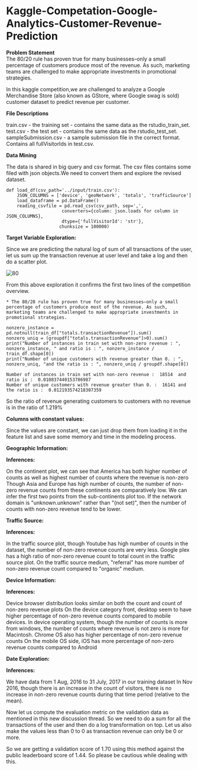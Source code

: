 # Kaggle-Competation-Google-Analytics-Customer-Revenue-Prediction

**Problem Statement**<br>
The 80/20 rule has proven true for many businesses–only a small percentage of customers produce most of the revenue. As such, marketing teams are challenged to make appropriate investments in promotional strategies.

In this kaggle competition,we are challenged to analyze a Google Merchandise Store (also known as GStore, where Google swag is sold) customer dataset to predict revenue per customer.

**File Descriptions**

train.csv - the training set - contains the same data as the rstudio_train_set.
test.csv - the test set - contains the same data as the rstudio_test_set.
sampleSubmission.csv - a sample submission file in the correct format. Contains all fullVisitorIds in test.csv.

**Data Mining**

The data is shared in big query and csv format. The csv files contains some filed with json objects.We need to convert them and explore the revised dataset.

```
def load_df(csv_path='../input/train.csv'):
    JSON_COLUMNS = ['device', 'geoNetwork', 'totals', 'trafficSource']
    load_dataframe = pd.DataFrame()
    reading_csvfile = pd.read_csv(csv_path, sep=',',
                     converters={column: json.loads for column in JSON_COLUMNS}, 
                     dtype={'fullVisitorId': 'str'},
                    chunksize = 100000)
```
**Target Variable Exploration:**

Since we are predicting the natural log of sum of all transactions of the user, let us sum up the transaction revenue at user level and take a log and then do a scatter plot.

![80](https://user-images.githubusercontent.com/44206279/48670296-65e67500-eb3b-11e8-89f7-6eff04cdf197.png)

From this above exploration it confirms the first two lines of the competition overview.

```* The 80/20 rule has proven true for many businesses–only a small percentage of customers produce most of the revenue. As such, marketing teams are challenged to make appropriate investments in promotional strategies.```

```
nonzero_instance = pd.notnull(train_df["totals.transactionRevenue"]).sum()
nonzero_uniq = (groupdf["totals.transactionRevenue"]>0).sum()
print("Number of instances in train set with non-zero revenue : ", nonzero_instance, " and ratio is : ", nonzero_instance / train_df.shape[0])
print("Number of unique customers with revenue greater than 0. : ", nonzero_uniq, "and the ratio is : ", nonzero_uniq / groupdf.shape[0])
```

```
Number of instances in train set with non-zero revenue :  18514  and ratio is :  0.010837440153786987
Number of unique customers with revenue greater than 0. :  16141 and the ratio is :  0.012193574218307359
```

So the ratio of revenue generating customers to customers with no revenue is in the ratio of 1.219%

**Columns with constant values:**

Since the values are constant, we can just drop them from loading it in the feature list and save some memory and time in the modeling process.

**Geographic Information:**


**Inferences:**

On the continent plot, we can see that America has both higher number of counts as well as highest number of counts where the revenue is non-zero
Though Asia and Europe has high number of counts, the number of non-zero revenue counts from these continents are comparatively low.
We can infer the first two points from the sub-continents plot too.
If the network domain is "unknown.unknown" rather than "(not set)", then the number of counts with non-zero revenue tend to be lower.

**Traffic Source:**

**Inferences:**

In the traffic source plot, though Youtube has high number of counts in the dataset, the number of non-zero revenue counts are very less.
Google plex has a high ratio of non-zero revenue count to total count in the traffic source plot.
On the traffic source medium, "referral" has more number of non-zero revenue count compared to "organic" medium.

**Device Information:**

**Inferences:**

Device browser distribution looks similar on both the count and count of non-zero revenue plots
On the device category front, desktop seem to have higher percentage of non-zero revenue counts compared to mobile devices.
In device operating system, though the number of counts is more from windows, the number of counts where revenue is not zero is more for Macintosh.
Chrome OS also has higher percentage of non-zero revenue counts
On the mobile OS side, iOS has more percentage of non-zero revenue counts compared to Android

**Date Exploration:**

**Inferences:**

We have data from 1 Aug, 2016 to 31 July, 2017 in our training dataset
In Nov 2016, though there is an increase in the count of visitors, there is no increase in non-zero revenue counts during that time period (relative to the mean).



Now let us compute the evaluation metric on the validation data as mentioned in this new discussion thread. So we need to do a sum for all the transactions of the user and then do a log transformation on top. Let us also make the values less than 0 to 0 as transaction revenue can only be 0 or more.


So we are getting a validation score of 1.70 using this method against the public leaderboard score of 1.44. So please be cautious while dealing with this.


